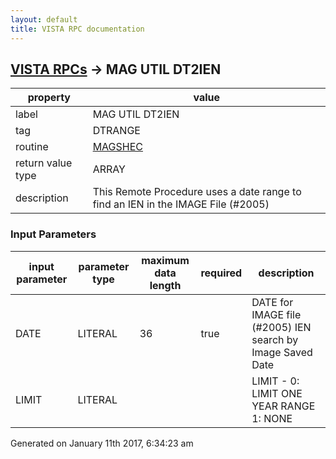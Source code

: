 ```yaml
---
layout: default
title: VISTA RPC documentation
---
```




## [VISTA RPCs](TableOfContent.md) &#8594; MAG UTIL DT2IEN 

 property | value 
--- | --- 
 label | MAG UTIL DT2IEN
 tag | DTRANGE
 routine | [MAGSHEC](http://code.osehra.org/dox/Routine_MAGSHEC_source.html)
 return value type | ARRAY
 description | This Remote Procedure uses a date range to find an IEN in the IMAGE File (#2005)

### Input Parameters

| input parameter | parameter type | maximum data length | required | description | 
| --- | --- | --- | --- | --- | 
| DATE | LITERAL | 36 | true | DATE for IMAGE file (#2005) IEN search by Image Saved Date | 
| LIMIT | LITERAL |  |  | LIMIT - 0: LIMIT ONE YEAR RANGE        1: NONE | 




Generated on January 11th 2017, 6:34:23 am